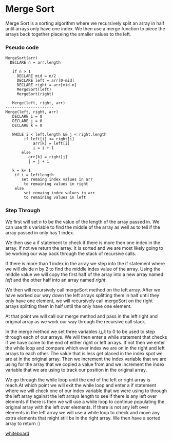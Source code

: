 # Merge Sort
 Merge Sort is a sorting algorithm where we recursively split an array in half until arrays only have one 
 index. We then use a merge function to piece the arrays back together placeing the smaller values to the 
 left. 

 ### Pseudo code
    MergeSort(arr)
      DECLARE n = arr.length
    
       if n > 1
         DECLARE mid = n/2
         DECLARE left = arr[0-mid]
         DECLARE right = arr[mid-n]
         MergeSort(left)
         MergeSort(right)
    
       Merge(left, right, arr)
    ---------------------
    Merge(left, right, arr)
       DECLARE i = 0
       DECLARE j = 0
       DECLARE k = 0
    
       WHILE i < left.length && j < right.length
            if left[i] <= right[i]
                arr[k] = left[i]
                i = i + 1
           else
              arr[k] = right[j]
              j = j + 1
    
       k = k+ 1
        if i = leftlength
           set remaing index values in arr
            to remaining values in right
        else
            set remaing index values in arr
            to remaining values in left
 
 ### Step Through
 
 We first will set *n* to be the value of the length of the array passed in. We can use this variable to 
 find the middle of the array as well as to tell if the array passed in only has 1 index.
 
 We then use a if statement to check if there is more then one index in the array. If not we return the array.
 It is sorted and we are most likely going to be working our way back through the stack of recursive calls.
 
 If there is more than 1 index in the array we step into the if statement where we will divide *n* by 2 to 
 find the middle index value of the array. Using the middle value we will copy the first half of the array into 
 a new array named *left* and the other half into an array named *right*. 
 
 We then will recursively call mergeSort method on the left array. After we have worked our way down the left
 arrays splitting them in half until they only have one element, we will recursively call mergeSort on the right
 arrays splitting them in half until the only have one element.
 
 At that point we will call our merge method and pass in the left right and original array as we work our way 
 through the recursive call stack.
 
 In the merge method we set three variables *i,j,k* to 0 to be used to step through each of our arrays.
 We will then enter a while statement that checks if we have come to the end of either right or left arrays. 
 If not then we enter the while loop and compare which ever index we are on in the right and left arrays to
 each other. The value that is less get placed in the index spot we are at in the original array. 
 Then we increment the index variable that we are using for the array that we copied a value from and we 
 increment the index variable that we are using to track our position in the original array.
 
 We go through the while loop until the end of the left or right array is reach.At which point we will exit
 the while loop and enter a if statement where we will check one of our index variable that we were using to
 through the left array against the left arrays length to see if there is any left over elements if there is then 
 we will use a while loop to continue populating the original array with the left over elements. If there is 
 not any left over elements in the left array we will use a while loop to check and move any extra elements that
 might still be in the right array. 
 We then have a sorted array to return :)
 
 [whiteboard](whiteboards/mergeSortWhiteboard.png)